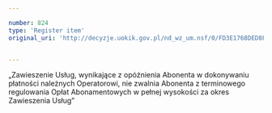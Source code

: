 ```yaml
---

number: 824
type: 'Register item'
original_uri: 'http://decyzje.uokik.gov.pl/nd_wz_um.nsf/0/FD3E1768DED8F4F2C12572DD003296E4?OpenDocument'


---
```


„Zawieszenie Usług, wynikające z opóźnienia Abonenta w dokonywaniu płatności należnych Operatorowi, nie zwalnia Abonenta z terminowego regulowania Opłat Abonamentowych w pełnej wysokości za okres Zawieszenia Usług”
